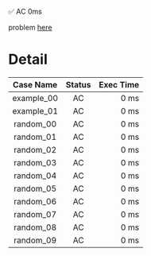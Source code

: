 ✅  AC  0ms

problem [here](https://judge.yosupo.jp/problem/aplusb)

# Detail

| Case Name | Status | Exec Time |
|:---------:|:------:|---------:|
| example_00 | AC | 0 ms |
| example_01 | AC | 0 ms |
| random_00 | AC | 0 ms |
| random_01 | AC | 0 ms |
| random_02 | AC | 0 ms |
| random_03 | AC | 0 ms |
| random_04 | AC | 0 ms |
| random_05 | AC | 0 ms |
| random_06 | AC | 0 ms |
| random_07 | AC | 0 ms |
| random_08 | AC | 0 ms |
| random_09 | AC | 0 ms |


